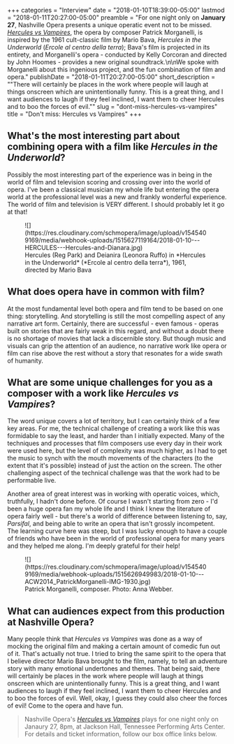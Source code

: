 +++
categories = "Interview"
date = "2018-01-10T18:39:00-05:00"
lastmod = "2018-01-11T20:27:00-05:00"
preamble = "For one night only on **January 27**, Nashville Opera presents a unique operatic event not to be missed. [*Hercules vs Vampires*](http://www.nashvilleopera.org/hercules), the opera by composer Patrick Morganelli, is inspired by the 1961 cult-classic film by Mario Bava, *Hercules in the Underworld* (*Ercole al centro della terra*); Bava's film is projected in its entirety, and Morganelli's opera - conducted by Kelly Corcoran and directed by John Hoomes - provides a new original soundtrack.\n\nWe spoke with Morganelli about this ingenious project, and the fun combination of film and opera."
publishDate = "2018-01-11T20:27:00-05:00"
short_description = "\"There will certainly be places in the work where people will laugh at things onscreen which are unintentionally funny. This is a great thing, and I want audiences to laugh if they feel inclined, I want them to cheer Hercules and to boo the forces of evil.\""
slug = "dont-miss-hercules-vs-vampires"
title = "Don&#039;t miss: Hercules vs Vampires"
+++

## What's the most interesting part about combining opera with a film like *Hercules in the Underworld*?
 
Possibly the most interesting part of the experience was in being in the world of film and television scoring and crossing over into the world of opera.  I've been a classical musician my whole life but entering the opera world at the professional level was a new and frankly wonderful experience.  The world of film and television is VERY different.  I should probably let it go at that!

<figure data-type="image">
![](https://res.cloudinary.com/schmopera/image/upload/v1545409169/media/webhook-uploads/1515627119164/2018-01-10---HERCULES---Hercules-and-Dianara.jpg)
<figcaption>Hercules (Reg Park) and Deianira (Leonora Ruffo) in *Hercules in the Underworld* (*Ercole al centro della terra*), 1961, directed by Mario Bava</figcaption>
</figure>
 
## What does opera have in common with film?
 
At the most fundamental level both opera and film tend to be based on one thing: storytelling.  And storytelling is still the most compelling aspect of any narrative art form.  Certainly, there are successful - even famous - operas built on stories that are fairly weak in this regard, and without a doubt there is no shortage of movies that lack a discernible story.  But though music and visuals can grip the attention of an audience, no narrative work like opera or film can rise above the rest without a story that resonates for a wide swath of humanity.
 
## What are some unique challenges for you as a composer with a work like *Hercules vs Vampires*?
 
The word unique covers a lot of territory, but I can certainly think of a few key areas.  For me, the technical challenge of creating a work like this was formidable to say the least, and harder than I initially expected.  Many of the techniques and processes that film composers use every day in their work were used here, but the level of complexity was much higher, as I had to get the music to synch with the mouth movements of the characters (to the extent that it's possible) instead of just the action on the screen.  The other challenging aspect of the technical challenge was that the work had to be performable live.
 
Another area of great interest was in working with operatic voices, which, truthfully, I hadn't done before.  Of course I wasn't starting from zero - I'd been a huge opera fan my whole life and I think I knew the literature of opera fairly well - but there's a world of difference between listening to, say, *Parsifal*, and being able to write an opera that isn't grossly incompetent.  The learning curve here was steep, but I was lucky enough to have a couple of friends who have been in the world of professional opera for many years and they helped me along.  I'm deeply grateful for their help!

<figure data-type="image">
![](https://res.cloudinary.com/schmopera/image/upload/v1545409169/media/webhook-uploads/1515626949983/2018-01-10---ACW2014_PatrickMorganelli-IMG-1930.jpg)
<figcaption>Patrick Morganelli, composer. Photo: Anna Webber.</figcaption>
</figure>
 
## What can audiences expect from this production at Nashville Opera?
 
Many people think that *Hercules vs Vampires* was done as a way of mocking the original film and making a certain amount of comedic fun out of it.  That's actually not true.  I tried to bring the same spirit to the opera that I believe director Mario Bava brought to the film, namely, to tell an adventure story with many emotional undertones and themes.  That being said, there will certainly be places in the work where people will laugh at things onscreen which are unintentionally funny.  This is a great thing, and I want audiences to laugh if they feel inclined, I want them to cheer Hercules and to boo the forces of evil.  Well, okay, I guess they could also cheer the forces of evil!  Come to the opera and have fun.

>Nashville Opera's [*Hercules vs Vampires*](http://www.nashvilleopera.org/hercules) plays for one night only on Janaury 27, 8pm, at Jackson Hall, Tennessee Performing Arts Center. For details and ticket information, follow our box office links below.
